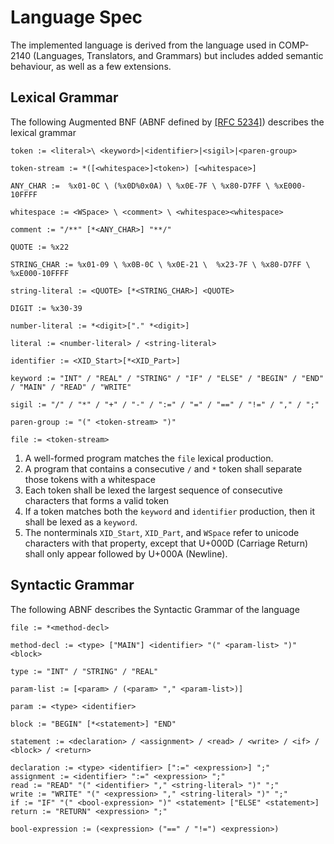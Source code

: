 # Language Spec

The implemented language is derived from the language used in COMP-2140 (Languages, Translators, and Grammars)
 but includes added semantic behaviour, as well as a few extensions.

## Lexical Grammar

The following Augmented BNF (ABNF defined by [[RFC 5234]](https://datatracker.ietf.org/doc/html/rfc5234)) describes the lexical grammar

```bnf
token := <literal>\ <keyword>|<identifier>|<sigil>|<paren-group>

token-stream := *([<whitespace>]<token>) [<whitespace>]

ANY_CHAR :=  %x01-0C \ (%x0D%0x0A) \ %x0E-7F \ %x80-D7FF \ %xE000-10FFFF

whitespace := <WSpace> \ <comment> \ <whitespace><whitespace>

comment := "/**" [*<ANY_CHAR>] "**/"

QUOTE := %x22

STRING_CHAR := %x01-09 \ %x0B-0C \ %x0E-21 \  %x23-7F \ %x80-D7FF \ %xE000-10FFFF

string-literal := <QUOTE> [*<STRING_CHAR>] <QUOTE>

DIGIT := %x30-39

number-literal := *<digit>["." *<digit>]

literal := <number-literal> / <string-literal>

identifier := <XID_Start>[*<XID_Part>]

keyword := "INT" / "REAL" / "STRING" / "IF" / "ELSE" / "BEGIN" / "END" / "MAIN" / "READ" / "WRITE"

sigil := "/" / "*" / "+" / "-" / ":=" / "=" / "==" / "!=" / "," / ";"

paren-group := "(" <token-stream> ")"

file := <token-stream>
```

1. A well-formed program matches the `file` lexical production.
2. A program that contains a consecutive `/` and `*` token shall separate those tokens with a whitespace
3. Each token shall be lexed the largest sequence of consecutive characters that forms a valid token
4. If a token matches both the `keyword` and `identifier` production, then it shall be lexed as a `keyword`.
5. The nonterminals `XID_Start`, `XID_Part`, and `WSpace` refer to unicode characters with that property,
 except that U+000D (Carriage Return) shall only appear followed by U+000A (Newline).

## Syntactic Grammar

The following ABNF describes the Syntactic Grammar of the language

```bnf 
file := *<method-decl>

method-decl := <type> ["MAIN"] <identifier> "(" <param-list> ")" <block>

type := "INT" / "STRING" / "REAL"

param-list := [<param> / (<param> "," <param-list>)]

param := <type> <identifier>

block := "BEGIN" [*<statement>] "END"

statement := <declaration> / <assignment> / <read> / <write> / <if> / <block> / <return>

declaration := <type> <identifier> [":=" <expression>] ";"
assignment := <identifier> ":=" <expression> ";"
read := "READ" "(" <identifier> "," <string-literal> ")" ";"
write := "WRITE" "(" <expression> "," <string-literal> ")" ";"
if := "IF" "(" <bool-expression> ")" <statement> ["ELSE" <statement>]
return := "RETURN" <expression> ";"

bool-expression := (<expression> ("==" / "!=") <expression>)

```